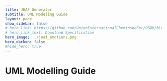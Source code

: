 ```yaml
---
title: JEAF Generator
subtitle: UML Modeling Guide
layout: page
show_sidebar: false
# hero_link: https://github.com/UnionInternationalCheminsdeFer/OSDM/blob/master/specification/v2.0.0/IRS-90918-10-v2.0.0.pdf
# hero_link_text: Download Specification
hero_image: ../jeaf_emotions.png
hero_darken: false
#hide_hero: true
---
```

# UML Modelling Guide

